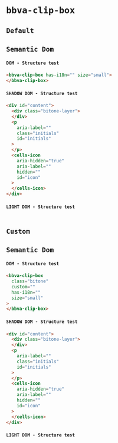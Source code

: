 # `bbva-clip-box`

## `Default`

##   `Semantic Dom`

####     `DOM - Structure test`

```html
<bbva-clip-box has-i18n="" size="small">
</bbva-clip-box>

```

####     `SHADOW DOM - Structure test`

```html
<div id="content">
  <div class="bitone-layer">
  </div>
  <p
    aria-label=""
    class="initials"
    id="initials"
  >
  </p>
  <cells-icon
    aria-hidden="true"
    aria-label=""
    hidden=""
    id="icon"
  >
  </cells-icon>
</div>

```

####     `LIGHT DOM - Structure test`

```html

```

## `Custom`

##   `Semantic Dom`

####     `DOM - Structure test`

```html
<bbva-clip-box
  class="bitone"
  custom=""
  has-i18n=""
  size="small"
>
</bbva-clip-box>

```

####     `SHADOW DOM - Structure test`

```html
<div id="content">
  <div class="bitone-layer">
  </div>
  <p
    aria-label=""
    class="initials"
    id="initials"
  >
  </p>
  <cells-icon
    aria-hidden="true"
    aria-label=""
    hidden=""
    id="icon"
  >
  </cells-icon>
</div>

```

####     `LIGHT DOM - Structure test`

```html

```

